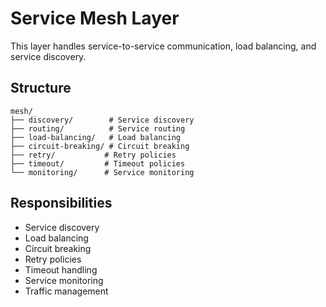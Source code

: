 # Service Mesh Layer

This layer handles service-to-service communication, load balancing, and service discovery.

## Structure

```
mesh/
├── discovery/        # Service discovery
├── routing/          # Service routing
├── load-balancing/   # Load balancing
├── circuit-breaking/ # Circuit breaking
├── retry/           # Retry policies
├── timeout/         # Timeout policies
└── monitoring/      # Service monitoring
```

## Responsibilities

- Service discovery
- Load balancing
- Circuit breaking
- Retry policies
- Timeout handling
- Service monitoring
- Traffic management

